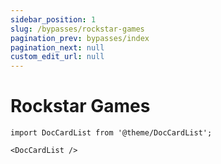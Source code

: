 ```yaml
---
sidebar_position: 1
slug: /bypasses/rockstar-games
pagination_prev: bypasses/index
pagination_next: null
custom_edit_url: null
---
```


# Rockstar Games

```mdx-code-block
import DocCardList from '@theme/DocCardList';

<DocCardList />
```
